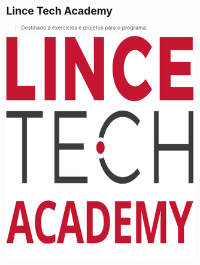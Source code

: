 # Lince Tech Academy

 > Destinado á exercícios e projetos para o programa. 
  <img src= https://github.com/jeffersoncardoso100/Lince-Tech-Academy/blob/master/.idea/LINCE%20TECH%20ACADEMY.png width="500" height="600" >
